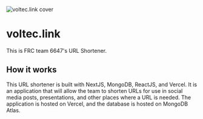 ![voltec.link cover](https://repository-images.githubusercontent.com/581383550/97c78c08-0502-4cc8-a471-595e617344ab)

# voltec.link
This is FRC team 6647's URL Shortener.

## How it works

This URL shortener is built with NextJS, MongoDB, ReactJS, and Vercel. It is an application that will allow the team to shorten URLs for use in social media posts, presentations, and other places where a URL is needed. The application is hosted on Vercel, and the database is hosted on MongoDB Atlas.